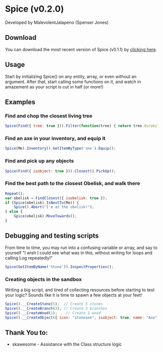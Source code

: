# Spice (v0.2.0)
Developed by MalevolentJalapeno (Spenser Jones)

## Download
You can download the most recent version of Spice (v0.1.1) by [clicking here](https://github.com/SpenserJ/Spice/raw/master/Spice.js).

## Usage
Start by initializing Spice() on any entity, array, or even without an argument. After that, start calling some functions on it, and watch in amazement as your script is cut in half (or more!)

## Examples
### Find and chop the closest living tree
```javascript
Spice(Find({ tree: true })).Filter(function(tree) { return tree.durability > 0; }).Closest().Chop();
```
### Find an axe in your inventory, and equip it
```javascript
Spice(Me).Inventory().GetItemByType('axe').Equip();
```
### Find and pick up any objects
```javascript
Spice(Find({ isobject: true })).Closest().PickUp();
```

### Find the best path to the closest Obelisk, and walk there
```javascript
Repeat();
var obelisk = FindClosest({ isobelisk: true });
if (Spice(obelisk).IsNextTo(Me)) {
    Spice().Abort("I'm at the obelisk!");
} else {
    Spice(obelisk).MoveTowards();
}
```

## Debugging and testing scripts
From time to time, you may run into a confusing variable or array, and say to yourself "I wish I could see what was in this, without writing for loops and calling Log repeatedly!"
```javascript
Spice(GetItemByName('Stone')).InspectProperties();
```

### Creating objects in the sandbox
Writing a big script, and tired of collecting resources before starting to test your logic? Sounds like it is time to spawn a few objects at your feet!
```javascript
Spice().__CreateStone(5);  // Create 5 stones
Spice().__CreateBranch(3); // Create 3 branches
Spice().__CreateWood(1);    // Create 1 wood
Spice().__CreateObject({ icon: "stoneaxe", isobject: true, name: "Axe", itemtype: "axe" }, 8); // Create 8 defined objects
```

## Thank You to:
* skawesome - Assistance with the Class structure logic